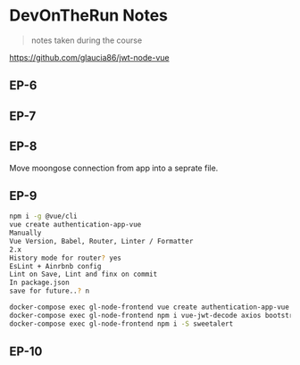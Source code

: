# DevOnTheRun Notes

> notes taken during the course

https://github.com/glaucia86/jwt-node-vue

## EP-6

## EP-7

## EP-8

Move moongose connection from app into a seprate file.

## EP-9

```sh
npm i -g @vue/cli
vue create authentication-app-vue
Manually
Vue Version, Babel, Router, Linter / Formatter
2.x
History mode for router? yes
EsLint + Ainrbnb config
Lint on Save, Lint and finx on commit
In package.json
save for future..? n
```

```sh
docker-compose exec gl-node-frontend vue create authentication-app-vue
docker-compose exec gl-node-frontend npm i vue-jwt-decode axios bootstrap
docker-compose exec gl-node-frontend npm i -S sweetalert
```

## EP-10
